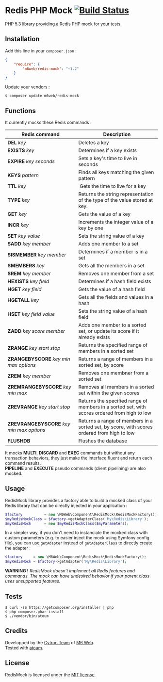 # Redis PHP Mock [![Build Status](https://secure.travis-ci.org/M6Web/RedisMock.png?branch=master)](http://travis-ci.org/M6Web/RedisMock)

PHP 5.3 library providing a Redis PHP mock for your tests.  

## Installation

Add this line in your `composer.json` :

```json
{
    "require": {
        "m6web/redis-mock": "~1.2"
    }
}
```

Update your vendors :

```
$ composer update m6web/redis-mock
```

## Functions

It currently mocks these Redis commands :

Redis command                                    | Description
-------------------------------------------------|------------
**DEL** *key*                                    | Deletes a key
**EXISTS** *key*                                 | Determines if a key exists
**EXPIRE** *key* *seconds*                       | Sets a key's time to live in seconds
**KEYS** *pattern*                               | Finds all keys matching the given pattern
**TTL** *key*                                    | Gets the time to live for a key
**TYPE** *key*                                   | Returns the string representation of the type of the value stored at key.
**GET** *key*                                    | Gets the value of a key
**INCR** *key*                                   | Increments the integer value of a key by one
**SET** *key* *value*                            | Sets the string value of a key
**SADD** *key* *member*                          | Adds one member to a set
**SISMEMBER** *key* *member*                     | Determines if a member is in a set
**SMEMBERS** *key*                               | Gets all the members in a set
**SREM** *key* *member*                          | Removes one member from a set
**HEXISTS** *key* *field*                        | Determines if a hash field exists
**HGET** *key* *field*                           | Gets the value of a hash field
**HGETALL** *key*                                | Gets all the fields and values in a hash
**HSET** *key* *field* *value*                   | Sets the string value of a hash field
**ZADD** *key* *score* *member*                  | Adds one member to a sorted set, or update its score if it already exists
**ZRANGE** *key* *start* *stop*                  | Returns the specified range of members in a sorted set
**ZRANGEBYSCORE** *key* *min* *max* *options*    | Returns a range of members in a sorted set, by score
**ZREM** *key* *member*                          | Removes one membner from a sorted set
**ZREMRANGEBYSCORE** *key* *min* *max*           | Removes all members in a sorted set within the given scores
**ZREVRANGE** *key* *start* *stop*               | Returns the specified range of members in a sorted set, with scores ordered from high to low
**ZREVRANGEBYSCORE** *key* *min* *max* *options* | Returns a range of members in a sorted set, by score, with scores ordered from high to low
**FLUSHDB**                                      | Flushes the database

It mocks **MULTI**, **DISCARD** and **EXEC** commands but without any transaction behaviors, they just make the interface fluent and return each command results.  
**PIPELINE** and **EXECUTE** pseudo commands (client pipelining) are also mocked.

## Usage

RedisMock library provides a factory able to build a mocked class of your Redis library that can be directly injected in your application :

```php
$factory          = new \M6Web\Component\RedisMock\RedisMockFactory();
$myRedisMockClass = $factory->getAdapterClass('My\Redis\Library');
$myRedisMock      = new $myRedisMockClass($myParameters);
```

In a simpler way, if you don't need to instanciate the mocked class with custom parameters (e.g. to easier inject the mock using Symfony config file), you can use `getAdapter` instead of `getAdapterClass` to directly create the adapter :

```php
$factory     = new \M6Web\Component\RedisMock\RedisMockFactory();
$myRedisMock = $factory->getAdapter('My\Redis\Library');
```

**WARNING !** *RedisMock doesn't implement all Redis features and commands. The mock can have undesired behavior if your parent class uses unsupported features.*

## Tests

```shell
$ curl -sS https://getcomposer.org/installer | php
$ php composer.phar install
$ ./vendor/bin/atoum
```

## Credits

Developped by the [Cytron Team](http://cytron.fr/) of [M6 Web](http://tech.m6web.fr/).  
Tested with [atoum](http://atoum.org).

## License

RedisMock is licensed under the [MIT license](LICENSE).

